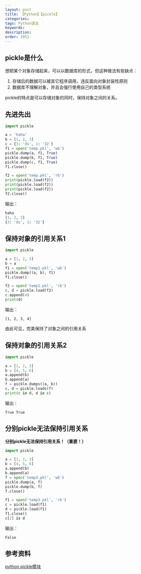 ```yaml
---
layout: post
title: 【Python】【pickle】
categories:
tags: Python语法
keywords:
description:
order: 1051
---
```


## pickle是什么

想把某个对象存储起来，可以以数据库的形式，但这种做法有些缺点：
1. 存储后的数据可以被其它程序调用，违反面向对象封装性原则
2. 数据库不理解对象，并且会强行使用自己的类型系统


pickle的特点是可以存储对象的同时，保持对象之间的关系。  


## 先进先出

```py
import pickle

a = 'haha'
b = [1, 2, 3]
c = {3: 'ds', 1: '32'}
f1 = open('temp.pkl', 'wb')
pickle.dump(a, f1, True)
pickle.dump(b, f1, True)
pickle.dump(c, f1, True)
f1.close()

f2 = open('temp.pkl', 'rb')
print(pickle.load(f2))
print(pickle.load(f2))
print(pickle.load(f2))
f2.close()
```

输出：  

```py
haha
[1, 2, 3]
{3: 'ds', 1: '32'}
```

## 保持对象的引用关系1

```py
import pickle

a = [1, 2, 3]
b = a
f1 = open('temp1.pkl', 'wb')
pickle.dump((a, b), f1)
f1.close()

f2 = open('temp1.pkl', 'rb')
c, d = pickle.load(f2)
c.append(4)
print(d)
```

输出：
```
[1, 2, 3, 4]
```

由此可见，完美保持了对象之间的引用关系  

## 保持对象的引用关系2

```py
import pickle

a = [1, 2, 3]
b = [4, 5, 6]
a.append(b)
b.append(a)
f = pickle.dumps((a, b))
c, d = pickle.loads(f)
print(c in d, d in c)
```

输出：
```
True True
```

## 分别pickle无法保持引用关系

**分别pickle无法保持引用关系！（重要！）**  

```py
import pickle

a = [1, 2, 3]
b = [4, 5, 6]
a.append(b)
b.append(a)
f = open('temp3.pkl', 'wb')
pickle.dump(a, f)
pickle.dump(b, f)
f.close()

f1 = open('temp3.pkl', 'rb')
c = pickle.load(f1)
d = pickle.load(f1)
f1.close()
c[2] is d
```

输出：
```
False
```



## 参考资料

[python pickle模块](http://www.cnblogs.com/cobbliu/archive/2012/09/04/2670178.html)

